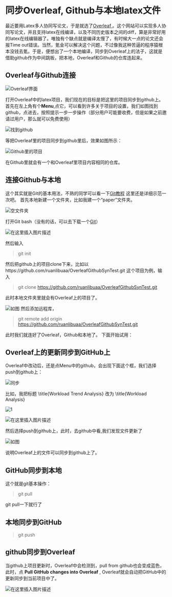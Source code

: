 # 同步Overleaf, Github与本地latex文件

最近要用Latex多人协同写论文，于是就选了[Overleaf ](https://www.overleaf.com?r=d0e1bbd0&rm=d&rs=b)。这个网站可以实现多人协同写论文，并且支持latex在线编译，以及不同历史版本之间的diff，算是非常好用的latex在线编辑器了。唯独有个缺点就是编译太慢了，有时候大一点的论文还会报Time out错误。当然，氪金可以解决这个问题，不过像我这种苦逼的程序猿根本没钱去氪。于是，便想出了一个本地编译，同步到Overleaf上的法子，这就是借助github作为中间跳板，把本地，Overleaf和Github的仓库连起来。

## Overleaf与Github连接


![Overleaf界面](https://github.com/xurongxiang/Overleaf_to_GitHub/blob/master/fig/1.png)

打开Overleaf中的latex项目，我们现在的目标是把这里的项目同步到github上。
首先在左上角有个**Menu**,点它，可以看到许多关于项目的设置，我们如图找到github，点进去，按照提示一步一步操作（部分用户可能要收费，但是如果之前邀请过用户，那么就可以免费使用）


![找到github](https://github.com/xurongxiang/Overleaf_to_GitHub/blob/master/fig/2.png)


等把Overleaf里的项目同步到github里后，效果如图所示：



![Github里的项目](https://github.com/xurongxiang/Overleaf_to_GitHub/blob/master/fig/3.png)


在Github里就会有一个和Overleaf里项目内容相同的仓库。

## 连接Github与本地
这个其实就是Git的基本用法，不熟的同学可以看一下[Git教程](https://www.liaoxuefeng.com/wiki/0013739516305929606dd18361248578c67b8067c8c017b000/)
这里还是详细示范一次吧。
首先本地新建一个文件夹，比如我建一个“paper”文件夹。


![空文件夹](https://github.com/xurongxiang/Overleaf_to_GitHub/blob/master/fig/4.png)


打开Git bash（没有的话，可以去下载一个[Git](https://www.git-scm.com/download/)）


![在这里插入图片描述](https://github.com/xurongxiang/Overleaf_to_GitHub/blob/master/fig/11.png)

然后输入

> git init

然后把github上的项目clone下来，比如以https://github.com/ruanlibuaa/OverleafGithubSynTest.git
这个项目为例，输入
>git clone https://github.com/ruanlibuaa/OverleafGithubSynTest.git

此时本地文件夹里就会有Overleaf上的项目了。


![如图](https://github.com/xurongxiang/Overleaf_to_GitHub/blob/master/fig/5.png)
 然后添加远程库，

>  git remote add origin https://github.com/ruanlibuaa/OverleafGithubSynTest.git


此时我们就连好了Overleaf，Github和本地了。
下面开始试用：
## Overleaf上的更新同步到GitHub上
Overleaf中改动后，还是点Menu中的github，会出现下面这个框，我们选择push到github上：

![同步](https://github.com/xurongxiang/Overleaf_to_GitHub/blob/master/fig/7.png)

比如，我把标题 \title{Workload Trend Analysis} 改为 \title{Workload Analysis}


![1](https://github.com/xurongxiang/Overleaf_to_GitHub/blob/master/fig/6.png)

![在这里插入图片描述](https://github.com/xurongxiang/Overleaf_to_GitHub/blob/master/fig/8.png)


然后选择push到github上，此时，去github中看,我们发现文件更新了


![如图](https://github.com/xurongxiang/Overleaf_to_GitHub/blob/master/fig/9.png)

说明Overleaf上的文件可以同步到github上了。

## GitHub同步到本地
这个就是git基本操作：
>git pull

git pull一下就行了

## 本地同步到GitHub
>git push
## github同步到Overleaf
当github上项目更新时，Overleaf中会检测到，pull from github也会变成蓝色，此时，点 **Pull GitHub changes into Overleaf** , Overleaf就会自动把GitHub中的更新同步到当前项目中了。

![在这里插入图片描述](https://github.com/xurongxiang/Overleaf_to_GitHub/blob/master/fig/10.png)



